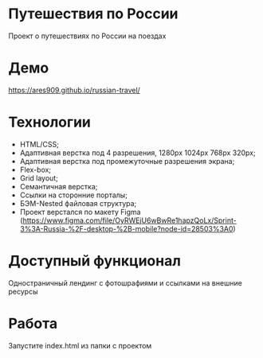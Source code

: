 # Путешествия по России #
Проект о путешествиях по России на поездах

# Демо #
https://ares909.github.io/russian-travel/

# Технологии #
* HTML/CSS;
* Адаптивная верстка под 4 разрешения, 1280px 1024px 768px 320px;
* Адаптивная верстка под промежуточные разрешения экрана;
* Flex-box;
* Grid layout;
* Семантичная верстка;
* Ссылки на сторонние порталы;
* БЭМ-Nested файловая структура;
* Проект верстался по макету Figma (https://www.figma.com/file/OyRWEjU6wBwRe1hapzQoLx/Sprint-3%3A-Russia-%2F-desktop-%2B-mobile?node-id=28503%3A0)

# Доступный функционал #
Одностраничный лендинг с фотошрафиями и ссылками на внешние ресурсы

# Работа #
Запустите index.html из папки с проектом
